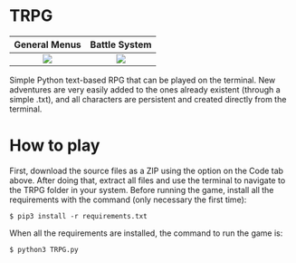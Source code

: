 # TRPG
General Menus                         |Battle System
:------------------------------------:|:------------------------------------:
![](https://i.imgur.com/9CThK5e.gif)  |![](https://i.imgur.com/GKfgAOd.gif)

Simple Python text-based RPG that can be played on the terminal. New adventures are very easily added to the ones already
existent (through a simple .txt), and all characters are persistent and created directly from the terminal.

# How to play
First, download the source files as a ZIP using the option on the Code tab above. After doing that, extract all files and use the terminal to navigate to the TRPG folder in your system. Before running the game, install all the requirements with the command (only necessary the first time):
```
$ pip3 install -r requirements.txt
```
When all the requirements are installed, the command to run the game is:
```
$ python3 TRPG.py
```
